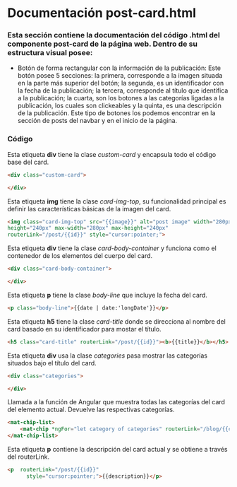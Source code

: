  # Documentación post-card.html

### Esta sección contiene la documentación del código .html del componente post-card de la página web. Dentro de su estructura visual posee: 
*  Botón de forma rectangular con la información de la publicación: Este botón posee 5 secciones: la primera, corresponde a la imagen situada en la parte más superior del botón; la segunda, es un identificador con la fecha de la publicación; la tercera, corresponde al título que identifica a la publicación; la cuarta, son los botones a las categorías ligadas a la publicación, los cuales son clickeables y la quinta, es una descripción de la publicación. Este tipo de botones los podemos encontrar en la sección de posts del navbar y en el inicio de la página. 

### Código

Esta etiqueta **div** tiene la clase *custom-card* y encapsula todo el código base del card.
``` html
<div class="custom-card">

</div>
```


Esta etiqueta **img** tiene la clase *card-img-top*, su funcionalidad principal es definir las características básicas de la imagen del card.
``` html
<img class="card-img-top" src="{{image}}" alt="post image" width="280px" 
height="240px" max-width="280px" max-height="240px" 
routerLink="/post/{{id}}" style="cursor:pointer;">
```

Esta etiqueta **div** tiene la clase *card-body-container*  y funciona como el contenedor de los elementos del cuerpo del card.
``` html
<div class="card-body-container">

</div>
```

Esta etiqueta **p** tiene la clase *body-line* que incluye la fecha del card.
``` html
<p class="body-line">{{date | date:'longDate'}}</p>
```

Esta etiqueta **h5** tiene la clase *card-title* donde se direcciona al nombre del card basado en su identificador para mostar el título.
``` html
<h5 class="card-title" routerLink="/post/{{id}}"><b>{{title}}</b></h5>
```

Esta etiqueta **div** usa la clase *categories* pasa mostrar las categorías situados bajo el título del card. 
``` html
<div class="categories">

</div>
```

Llamada a la función de Angular que muestra todas las categorías del card del elemento actual. Devuelve las respectivas categorías.
``` html
<mat-chip-list>
    <mat-chip *ngFor="let category of categories" routerLink="/blog/{{category.nombre}}">{{category.nombre}}</mat-chip>
</mat-chip-list>
```

Esta etiqueta **p** contiene la descripción del card actual y se obtiene a través del routerLink.
``` html
<p  routerLink="/post/{{id}}"
      style="cursor:pointer;">{{description}}</p>
```

